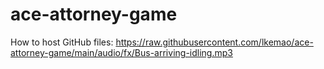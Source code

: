# ace-attorney-game
How to host GitHub files: https://raw.githubusercontent.com/lkemao/ace-attorney-game/main/audio/fx/Bus-arriving-idling.mp3 
